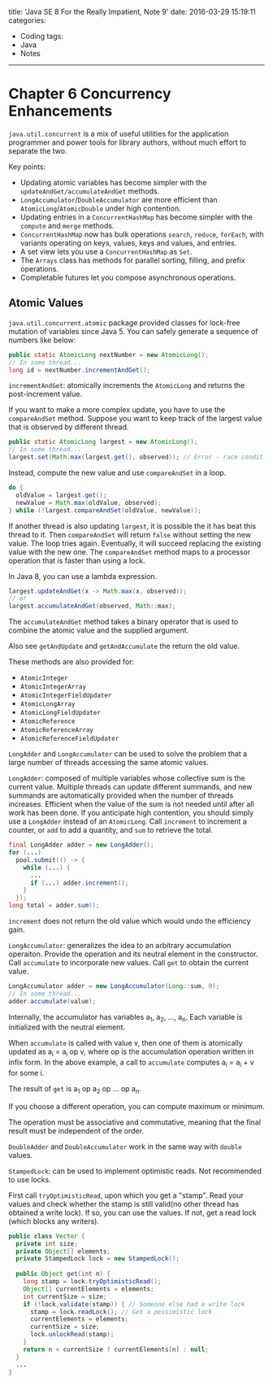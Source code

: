 title: 'Java SE 8 For the Really Impatient, Note 9'
date: 2016-03-29 15:19:11
categories:
  - Coding
tags:
  - Java
  - Notes
---

# Chapter 6 Concurrency Enhancements

`java.util.concurrent` is a mix of useful utilities for the application programmer and power tools for library authors, without much effort to separate the two. 

Key points:
* Updating atomic variables has become simpler with the `updateAndGet/accumulateAndGet` methods.
* `LongAccumulator`/`DoubleAccumulator` are more efficient than `AtomicLong`/`AtomicDouble` under high contention. 
* Updating entries in a `ConcurrentHashMap` has become simpler with the `compute` and `merge` methods. 
* `ConcurrentHashMap` now has bulk operations `search`, `reduce`, `forEach`, with variants operating on keys, values, keys and values, and entries.
* A set view lets you use a `ConcurrentHashMap` as `Set`. 
* The `Arrays` class has methods for parallel sorting, filling, and prefix operations. 
* Completable futures let you compose asynchronous operations. 

## Atomic Values

`java.util.concurrent.atomic` package provided classes for lock-free mutation of variables since Java 5. You can safely generate a sequence of numbers like below:
```Java
public static AtomicLong nextNumber = new AtomicLong();
// In some thread...
long id = nextNumber.incrementAndGet();
```

`incrementAndGet`: atomically increments the `AtomicLong` and returns the post-increment value. 

If you want to make a more complex update, you have to use the `compareAndSet` method. Suppose you want to keep track of the largest value that is observed by different thread. 
```Java
public static AtomicLong largest = new AtomicLong();
// In some thread...
largest.set(Math.max(largest.get(), observed)); // Error - race condition!
```

Instead, compute the new value and use `compareAndSet` in a loop.
```Java
do {
  oldValue = largest.get();
  newValue = Math.max(oldValue, observed);
} while (!largest.compareAndSet(oldValue, newValue));
```
If another thread is also updating `largest`, it is possible the it has beat this thread to it. Then `compareAndSet` will return `false` without setting the new value. The loop tries again. Eventually, it will succeed replacing the existing value with the new one. The `compareAndSet` method maps to a processor operation that is faster than using a lock. 

In Java 8, you can use a lambda expression. 
```Java
largest.updateAndGet(x -> Math.max(x, observed));
// or 
largest.accumulateAndGet(observed, Math::max);
```
The `accumulateAndGet` method takes a binary operator that is used to combine the atomic value and the supplied argument. 

Also see `getAndUpdate` and `getAndAccumulate` the return the old value. 

These methods are also provided for: 
* `AtomicInteger`
* `AtomicIntegerArray`
* `AtomicIntegerFieldUpdater`
* `AtomicLongArray`
* `AtomicLongFieldUpdater`
* `AtomicReference`
* `AtomicReferenceArray`
* `AtomicReferenceFieldUpdater`

`LongAdder` and `LongAccumulator` can be used to solve the problem that a large number of threads accessing the same atomic values. 

`LongAdder`: composed of multiple variables whose collective sum is the current value. Multiple threads can update different summands, and new summands are automatically provided when the number of threads increases. Efficient when the value of the sum is not needed until after all work has been done. If you anticipate high contention, you should simply use a `LongAdder` instead of an `AtomicLong`. Call `increment` to increment a counter, or `add` to add a quantity, and `sum` to retrieve the total. 

```Java
final LongAdder adder = new LongAdder();
for (...) 
  pool.submit(() -> {
    while (...) {
      ...
      if (...) adder.increment();
    }
  });
long total = adder.sum();
```

`increment` does not return the old value which would undo the efficiency gain. 

`LongAccumulator`: generalizes the idea to an arbitrary accumulation operaiton. Provide the operation and its neutral element in the constructor. Call `accumulate` to incorporate new values. Call `get` to obtain the current value. 
```Java
LongAccumulator adder = new LongAccumulator(Long::sum, 0);
// In some thread...
adder.accumulate(value);
```

Internally, the accumulator has variables a<sub>1</sub>, a<sub>2</sub>, ..., a<sub>n</sub>. Each variable is initialized with the neutral element. 

When `accumulate` is called with value v, then one of them is atomically updated as a<sub>i</sub> = a<sub>i</sub> op v, where op is the accumulation operation written in infix form. In the above example, a call to `accumulate` computes a<sub>i</sub> = a<sub>i</sub> + v for some i. 

The result of `get` is a<sub>1</sub> op a<sub>2</sub> op ... op a<sub>n</sub>. 

If you choose a different operation, you can compute maximum or minimum. 

The operation must be associative and commutative, meaning that the final result must be independent of the order. 

`DoubleAdder` and `DoubleAccumulator` work in the same way with `double` values. 

`StampedLock`: can be used to implement optimistic reads. Not recommended to use locks.

First call `tryOptimisticRead`, upon which you get a "stamp". Read your values and check whether the stamp is still valid(no other thread has obtained a write lock). If so, you can use the values. If not, get a read lock (which blocks any writers).
```Java
public class Vector {
  private int size;
  private Object[] elements;
  private StampedLock lock = new StampedLock();
  
  public Object get(int n) {
    long stamp = lock.tryOptimisticRead();
    Object[] currentElements = elements;
    int currentSize = size;
    if (!lock,validate(stamp)) { // Someone else had a write lock
      stamp = lock.readLock(); // Get a pessimistic lock
      currentElements = elements;
      currentSize = size;
      lock.unlockRead(stamp);
    }
    return n < currentSize ? currentElements[n] : null;
  }
  ...
}
```
